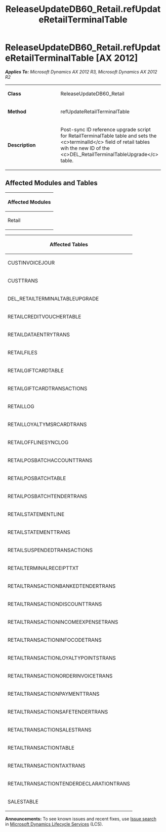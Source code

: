 ﻿---
title: ReleaseUpdateDB60_Retail.refUpdateRetailTerminalTable
TOCTitle: ReleaseUpdateDB60_Retail.refUpdateRetailTerminalTable
ms:assetid: bef07601-1020-b4f6-abbd-1959f9c66e58
ms:mtpsurl: https://msdn.microsoft.com/en-us/library/JJ686740(v=AX.60)
ms:contentKeyID: 49710938
ms.date: 05/18/2015
mtps_version: v=AX.60
---

# ReleaseUpdateDB60\_Retail.refUpdateRetailTerminalTable [AX 2012]


_**Applies To:** Microsoft Dynamics AX 2012 R3, Microsoft Dynamics AX 2012 R2_

<table>
<colgroup>
<col style="width: 50%" />
<col style="width: 50%" />
</colgroup>
<tbody>
<tr class="odd">
<td><p><strong>Class</strong></p></td>
<td><p>ReleaseUpdateDB60_Retail</p></td>
</tr>
<tr class="even">
<td><p><strong>Method</strong></p></td>
<td><p>refUpdateRetailTerminalTable</p></td>
</tr>
<tr class="odd">
<td><p><strong>Description</strong></p></td>
<td><p>Post-sync ID reference upgrade script for RetailTerminalTable table and sets the &lt;c&gt;terminalId&lt;/c&gt; field of retail tables wih the new ID of the &lt;c&gt;DEL_RetailTerminalTableUpgrade&lt;/c&gt; table.</p></td>
</tr>
</tbody>
</table>


## Affected Modules and Tables

<table>
<colgroup>
<col style="width: 100%" />
</colgroup>
<thead>
<tr class="header">
<th><p>Affected Modules</p></th>
</tr>
</thead>
<tbody>
<tr class="odd">
<td><p>Retail</p></td>
</tr>
</tbody>
</table>


<table>
<colgroup>
<col style="width: 100%" />
</colgroup>
<thead>
<tr class="header">
<th><p>Affected Tables</p></th>
</tr>
</thead>
<tbody>
<tr class="odd">
<td><p>CUSTINVOICEJOUR</p></td>
</tr>
<tr class="even">
<td><p>CUSTTRANS</p></td>
</tr>
<tr class="odd">
<td><p>DEL_RETAILTERMINALTABLEUPGRADE</p></td>
</tr>
<tr class="even">
<td><p>RETAILCREDITVOUCHERTABLE</p></td>
</tr>
<tr class="odd">
<td><p>RETAILDATAENTRYTRANS</p></td>
</tr>
<tr class="even">
<td><p>RETAILFILES</p></td>
</tr>
<tr class="odd">
<td><p>RETAILGIFTCARDTABLE</p></td>
</tr>
<tr class="even">
<td><p>RETAILGIFTCARDTRANSACTIONS</p></td>
</tr>
<tr class="odd">
<td><p>RETAILLOG</p></td>
</tr>
<tr class="even">
<td><p>RETAILLOYALTYMSRCARDTRANS</p></td>
</tr>
<tr class="odd">
<td><p>RETAILOFFLINESYNCLOG</p></td>
</tr>
<tr class="even">
<td><p>RETAILPOSBATCHACCOUNTTRANS</p></td>
</tr>
<tr class="odd">
<td><p>RETAILPOSBATCHTABLE</p></td>
</tr>
<tr class="even">
<td><p>RETAILPOSBATCHTENDERTRANS</p></td>
</tr>
<tr class="odd">
<td><p>RETAILSTATEMENTLINE</p></td>
</tr>
<tr class="even">
<td><p>RETAILSTATEMENTTRANS</p></td>
</tr>
<tr class="odd">
<td><p>RETAILSUSPENDEDTRANSACTIONS</p></td>
</tr>
<tr class="even">
<td><p>RETAILTERMINALRECEIPTTXT</p></td>
</tr>
<tr class="odd">
<td><p>RETAILTRANSACTIONBANKEDTENDERTRANS</p></td>
</tr>
<tr class="even">
<td><p>RETAILTRANSACTIONDISCOUNTTRANS</p></td>
</tr>
<tr class="odd">
<td><p>RETAILTRANSACTIONINCOMEEXPENSETRANS</p></td>
</tr>
<tr class="even">
<td><p>RETAILTRANSACTIONINFOCODETRANS</p></td>
</tr>
<tr class="odd">
<td><p>RETAILTRANSACTIONLOYALTYPOINTSTRANS</p></td>
</tr>
<tr class="even">
<td><p>RETAILTRANSACTIONORDERINVOICETRANS</p></td>
</tr>
<tr class="odd">
<td><p>RETAILTRANSACTIONPAYMENTTRANS</p></td>
</tr>
<tr class="even">
<td><p>RETAILTRANSACTIONSAFETENDERTRANS</p></td>
</tr>
<tr class="odd">
<td><p>RETAILTRANSACTIONSALESTRANS</p></td>
</tr>
<tr class="even">
<td><p>RETAILTRANSACTIONTABLE</p></td>
</tr>
<tr class="odd">
<td><p>RETAILTRANSACTIONTAXTRANS</p></td>
</tr>
<tr class="even">
<td><p>RETAILTRANSACTIONTENDERDECLARATIONTRANS</p></td>
</tr>
<tr class="odd">
<td><p>SALESTABLE</p></td>
</tr>
</tbody>
</table>

  
**Announcements:** To see known issues and recent fixes, use [Issue search](http://go.microsoft.com/fwlink/?linkid=389258) in [Microsoft Dynamics Lifecycle Services](http://go.microsoft.com/fwlink/?linkid=306505) (LCS).

